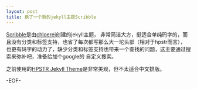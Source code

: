 ```yaml
---
layout: post
title: 换了一个新的jekyll主题Scribble
---
```


[Scribble](https://github.com/chloerei/scribble)是由[chloerei](http://www.chloerei.com)创建的jekyll主题，
非常简洁大方，挺适合单纯码字的，而且没有分类和标签支持，也省了每次都写那么大一坨头部（相对于hpstr而言），
也更有码字的动力了，缺少分类和标签支持也带来一个查找的问题，这主要通过搜索来弥补吧，准备给加个google的
自定义搜索。

之前使用的[HPSTR Jekyll Theme](https://github.com/mmistakes/hpstr-jekyll-theme)是非常美观，但不太适合中文排版。

-EOF-
